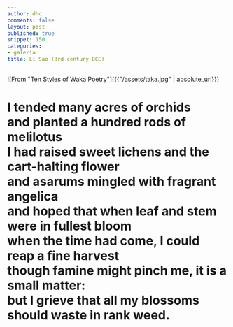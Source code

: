 ```yaml
---
author: dhc
comments: false
layout: post 
published: true
snippet: 150
categories:
- galeria
title: Li Sao (3rd century BCE)
---
```


![From "Ten Styles of Waka Poetry"]({{"/assets/taka.jpg" | absolute_url}})

<h1 class="f2 dark-gray measure lh-title fw1">I tended many acres of orchids <br> and planted a hundred rods of melilotus <br> I had raised sweet lichens and the cart-halting flower <br> and asarums mingled with fragrant angelica <br> and hoped that when leaf and stem were in fullest bloom <br> when the time had come, I could reap a fine harvest <br> though famine might pinch me, it is a small matter: <br> but I grieve that all my blossoms should waste in rank weed. </h1>

